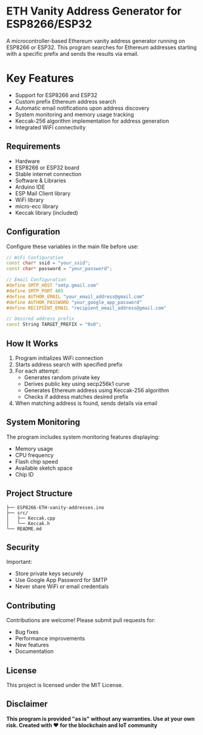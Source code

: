 # ETH Vanity Address Generator for ESP8266/ESP32
 A microcontroller-based Ethereum vanity address generator running on ESP8266 or ESP32. This program searches for Ethereum addresses starting with a specific prefix and sends the results via email.
# Key Features
- Support for ESP8266 and ESP32
- Custom prefix Ethereum address search
- Automatic email notifications upon address discovery
- System monitoring and memory usage tracking
- Keccak-256 algorithm implementation for address generation
- Integrated WiFi connectivity
  
## Requirements
- Hardware
- ESP8266 or ESP32 board
- Stable internet connection
- Software & Libraries
- Arduino IDE
- ESP Mail Client library
- WiFi library
- micro-ecc library
- Keccak library (included)

## Configuration
Configure these variables in the main file before use:
```cpp
// WiFi Configuration
const char* ssid = "your_ssid";
const char* password = "your_password";

// Email Configuration
#define SMTP_HOST "smtp.gmail.com"
#define SMTP_PORT 465
#define AUTHOR_EMAIL "your_email_address@gmail.com"
#define AUTHOR_PASSWORD "your_google_app_password"
#define RECIPIENT_EMAIL "recipient_email_address@gmail.com"

// Desired address prefix
const String TARGET_PREFIX = "0x0";
```
## How It Works
1. Program initializes WiFi connection
2. Starts address search with specified prefix
3. For each attempt:
   - Generates random private key
   - Derives public key using secp256k1 curve
   - Generates Ethereum address using Keccak-256 algorithm
   - Checks if address matches desired prefix
4. When matching address is found, sends details via email

## System Monitoring
The program includes system monitoring features displaying:
- Memory usage
- CPU frequency
- Flash chip speed
- Available sketch space
- Chip ID

## Project Structure
```
├── ESP8266-ETH-vanity-addresses.ino
├── src/
│   ├── Keccak.cpp
│   └── Keccak.h
└── README.md
```
## Security
Important:
- Store private keys securely
- Use Google App Password for SMTP
- Never share WiFi or email credentials

## Contributing
Contributions are welcome! Please submit pull requests for:
- Bug fixes
- Performance improvements
- New features
- Documentation

## License
This project is licensed under the MIT License.

## Disclaimer
**This program is provided "as is" without any warranties. Use at your own risk. Created with ❤️ for the blockchain and IoT community**
